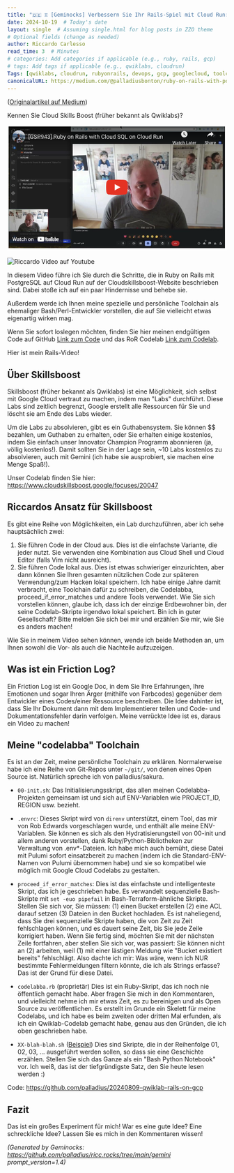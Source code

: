 ```yaml
---
title: "🇩🇪 ♊ [Geminocks] Verbessern Sie Ihr Rails-Spiel mit Cloud Run: Ein Qwiklabs-Tieftauchgang"
date: 2024-10-19  # Today's date
layout: single  # Assuming single.html for blog posts in ZZO theme
# Optional fields (change as needed)
author: Riccardo Carlesso
read_time: 3  # Minutes
# categories: Add categories if applicable (e.g., ruby, rails, gcp)
# tags: Add tags if applicable (e.g., qwiklabs, cloudrun)
Tags: [qwiklabs, cloudrun, rubyonrails, devops, gcp, googlecloud, toolchain, geminocks, German]
canonicalURL: https://medium.com/@palladiusbonton/ruby-on-rails-with-postgresql-on-cloud-run-bdaaf0b26e0b
---
```

([Originalartikel auf Medium](https://medium.com/@palladiusbonton/ruby-on-rails-with-postgresql-on-cloud-run-bdaaf0b26e0b))

Kennen Sie Cloud Skills Boost (früher bekannt als Qwiklabs)?

![Riccardo Video auf Youtube](ricc-qwiklab-video.png)

![Riccardo Video auf Youtube](/en/posts/medium/2024-10-19-level-up-rails/ricc-qwiklab-video.png)


In diesem Video führe ich Sie durch die Schritte, die in Ruby on Rails mit PostgreSQL auf Cloud Run auf der Cloudskillsboost-Website beschrieben sind. Dabei stoße ich auf ein paar Hindernisse und behebe sie.

Außerdem werde ich Ihnen meine spezielle und persönliche Toolchain als ehemaliger Bash/Perl-Entwickler vorstellen, die auf Sie vielleicht etwas eigenartig wirken mag.

Wenn Sie sofort loslegen möchten, finden Sie hier meinen endgültigen Code auf GitHub [Link zum Code](https://github.com/palladius/20240809-qwiklab-rails-on-gcp) und das RoR Codelab [Link zum Codelab](https://www.cloudskillsboost.google/focuses/20047).

Hier ist mein Rails-Video!

## **Über Skillsboost**

Skillsboost (früher bekannt als Qwiklabs) ist eine Möglichkeit, sich selbst mit Google Cloud vertraut zu machen, indem man "Labs" durchführt. Diese Labs sind zeitlich begrenzt, Google erstellt alle Ressourcen für Sie und löscht sie am Ende des Labs wieder.

Um die Labs zu absolvieren, gibt es ein Guthabensystem. Sie können $$ bezahlen, um Guthaben zu erhalten, oder Sie erhalten einige kostenlos, indem Sie einfach unser Innovator Champion Programm abonnieren (ja, völlig kostenlos!). Damit sollten Sie in der Lage sein, ~10 Labs kostenlos zu absolvieren, auch mit Gemini (ich habe sie ausprobiert, sie machen eine Menge Spaß!).

Unser Codelab finden Sie hier: https://www.cloudskillsboost.google/focuses/20047

## **Riccardos Ansatz für Skillsboost**

Es gibt eine Reihe von Möglichkeiten, ein Lab durchzuführen, aber ich sehe hauptsächlich zwei:

1. Sie führen Code in der Cloud aus. Dies ist die einfachste Variante, die jeder nutzt. Sie verwenden eine Kombination aus Cloud Shell und Cloud Editor (falls Vim nicht ausreicht).
2. Sie führen Code lokal aus. Dies ist etwas schwieriger einzurichten, aber dann können Sie Ihren gesamten nützlichen Code zur späteren Verwendung/zum Hacken lokal speichern. Ich habe einige Jahre damit verbracht, eine Toolchain dafür zu schreiben, die Codelabba, proceed_if_error_matches und andere Tools verwendet. Wie Sie sich vorstellen können, glaube ich, dass ich der einzige Erdbewohner bin, der seine Codelab-Skripte irgendwo lokal speichert. Bin ich in guter Gesellschaft? Bitte melden Sie sich bei mir und erzählen Sie mir, wie Sie es anders machen!

Wie Sie in meinem Video sehen können, wende ich beide Methoden an, um Ihnen sowohl die Vor- als auch die Nachteile aufzuzeigen.

## **Was ist ein Friction Log?**

Ein Friction Log ist ein Google Doc, in dem Sie Ihre Erfahrungen, Ihre Emotionen und sogar Ihren Ärger (mithilfe von Farbcodes) gegenüber dem Entwickler eines Codes/einer Ressource beschreiben. Die Idee dahinter ist, dass Sie Ihr Dokument dann mit dem Implementierer teilen und Code- und Dokumentationsfehler darin verfolgen. Meine verrückte Idee ist es, daraus ein Video zu machen!

## **Meine "codelabba" Toolchain**

Es ist an der Zeit, meine persönliche Toolchain zu erklären. Normalerweise habe ich eine Reihe von Git-Repos unter `~/git/`, von denen eines Open Source ist. Natürlich spreche ich von palladius/sakura.

* `00-init.sh`: Das Initialisierungsskript, das allen meinen Codelabba-Projekten gemeinsam ist und sich auf ENV-Variablen wie PROJECT_ID, REGION usw. bezieht.

* `.envrc`: Dieses Skript wird von `direnv` unterstützt, einem Tool, das mir von Rob Edwards vorgeschlagen wurde, und enthält alle meine ENV-Variablen. Sie können es sich als den Hydratisierungsteil von 00-init und allem anderen vorstellen, dank Ruby/Python-Bibliotheken zur Verwaltung von .env*-Dateien. Ich habe mich auch bemüht, diese Datei mit Pulumi sofort einsatzbereit zu machen (indem ich die Standard-ENV-Namen von Pulumi übernommen habe) und sie so kompatibel wie möglich mit Google Cloud Codelabs zu gestalten.

* `proceed_if_error_matches`: Dies ist das einfachste und intelligenteste Skript, das ich je geschrieben habe. Es verwandelt sequenzielle Bash-Skripte mit `set -euo pipefail` in Bash-Terraform-ähnliche Skripte. Stellen Sie sich vor, Sie müssen: (1) einen Bucket erstellen (2) eine ACL darauf setzen (3) Dateien in den Bucket hochladen. Es ist naheliegend, dass Sie drei sequenzielle Skripte haben, die von Zeit zu Zeit fehlschlagen können, und es dauert seine Zeit, bis Sie jede Zeile korrigiert haben. Wenn Sie fertig sind, möchten Sie mit der nächsten Zeile fortfahren, aber stellen Sie sich vor, was passiert: Sie können nicht an (2) arbeiten, weil (1) mit einer lästigen Meldung wie "Bucket existiert bereits" fehlschlägt. Also dachte ich mir: Was wäre, wenn ich NUR bestimmte Fehlermeldungen filtern könnte, die ich als Strings erfasse? Das ist der Grund für diese Datei.

* `codelabba.rb` (proprietär) Dies ist ein Ruby-Skript, das ich noch nie öffentlich gemacht habe. Aber fragen Sie mich in den Kommentaren, und vielleicht nehme ich mir etwas Zeit, es zu bereinigen und als Open Source zu veröffentlichen. Es erstellt im Grunde ein Skelett für meine Codelabs, und ich habe es beim zweiten oder dritten Mal erfunden, als ich ein Qwiklab-Codelab gemacht habe, genau aus den Gründen, die ich oben geschrieben habe.

* `XX-blah-blah.sh` ([Beispiel](https://github.com/palladius/20240809-qwiklab-rails-on-gcp)) Dies sind Skripte, die in der Reihenfolge 01, 02, 03, ... ausgeführt werden sollen, so dass sie eine Geschichte erzählen. Stellen Sie sich das Ganze als ein "Bash Python Notebook" vor. Ich weiß, das ist der tiefgründigste Satz, den Sie heute lesen werden :)

Code: https://github.com/palladius/20240809-qwiklab-rails-on-gcp

## Fazit

Das ist ein großes Experiment für mich! War es eine gute Idee? Eine schreckliche Idee? Lassen Sie es mich in den Kommentaren wissen!






*(Generated by Geminocks: https://github.com/palladius/ricc.rocks/tree/main/gemini prompt_version=1.4)*